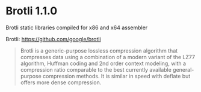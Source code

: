 # Brotli 1.1.0

Brotli static libraries compiled for x86 and x64 assembler 

Brotli: https://github.com/google/brotli

> Brotli is a generic-purpose lossless compression algorithm that compresses data using a combination of a modern variant of the LZ77 algorithm, Huffman coding and 2nd order context modeling, with a compression ratio comparable to the best currently available general-purpose compression methods. It is similar in speed with deflate but offers more dense compression.